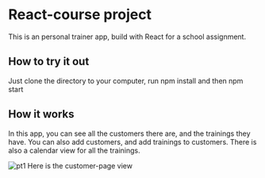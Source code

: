 # React-course project

This is an personal trainer app, build with React for a school assignment.

## How to try it out

Just clone the directory to your computer, run npm install and then npm start

## How it works

In this app, you can see all the customers there are, and the trainings they have. You can also add customers, and add trainings to customers. There is also a 
calendar view for all the trainings.

![pt1](https://user-images.githubusercontent.com/71878009/154337456-dfcfaa23-bdd1-4967-ba65-a5bd46d9b5af.png)
Here is the customer-page view
